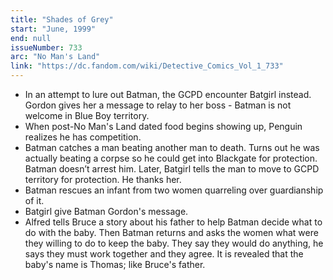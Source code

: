 ```yaml
---
title: "Shades of Grey"
start: "June, 1999"
end: null
issueNumber: 733
arc: "No Man's Land"
link: "https://dc.fandom.com/wiki/Detective_Comics_Vol_1_733"
---
```


- In an attempt to lure out Batman, the GCPD encounter Batgirl instead. Gordon gives her a message to relay to her boss - Batman is not welcome in Blue Boy territory.
- When post-No Man's Land dated food begins showing up, Penguin realizes he has competition.
- Batman catches a man beating another man to death. Turns out he was actually beating a corpse so he could get into Blackgate for protection. Batman doesn’t arrest him. Later, Batgirl tells the man to move to GCPD territory for protection. He thanks her.
- Batman rescues an infant from two women quarreling over guardianship of it.
- Batgirl give Batman Gordon's message.
- Alfred tells Bruce a story about his father to help Batman decide what to do with the baby. Then Batman returns and asks the women what were they willing to do to keep the baby. They say they would do anything, he says they must work together and they agree. It is revealed that the baby's name is Thomas; like Bruce's father.
